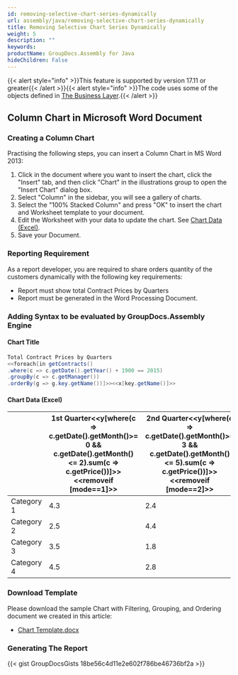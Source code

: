 ```yaml
---
id: removing-selective-chart-series-dynamically
url: assembly/java/removing-selective-chart-series-dynamically
title: Removing Selective Chart Series Dynamically
weight: 5
description: ""
keywords: 
productName: GroupDocs.Assembly for Java
hideChildren: False
---
```

{{< alert style="info" >}}This feature is supported by version 17.11 or greater{{< /alert >}}{{< alert style="info" >}}The code uses some of the objects defined in [The Business Layer](https://docs.groupdocs.com/assembly/java/the-business-layer/).{{< /alert >}}

## Column Chart in Microsoft Word Document

### Creating a Column Chart

Practising the following steps, you can insert a Column Chart in MS Word 2013:

1.  Click in the document where you want to insert the chart, click the "Insert" tab, and then click "Chart" in the illustrations group to open the "Insert Chart" dialog box.
2.  Select "Column" in the sidebar, you will see a gallery of charts.
3.  Select the "100% Stacked Column" and press "OK" to insert the chart and Worksheet template to your document.
4.  Edit the Worksheet with your data to update the chart. See [Chart Data (Excel)](https://docs.groupdocs.com/assembly/java/removing-selective-chart-series-dynamically/#adding-syntax-to-be-evaluated-by-groupdocsassembly-engine).
5.  Save your Document.

### Reporting Requirement

As a report developer, you are required to share orders quantity of the customers dynamically with the following key requirements:

*   Report must show total Contract Prices by Quarters
*   Report must be generated in the Word Processing Document.

### Adding Syntax to be evaluated by GroupDocs.Assembly Engine

#### Chart Title

```java
Total Contract Prices by Quarters
<<foreach[in getContracts()
.where(c => c.getDate().getYear() + 1900 == 2015)
.groupBy(c => c.getManager())
.orderBy(g => g.key.getName())]>><<x[key.getName()]>>
```

#### Chart Data (Excel)

|   | 1st Quarter<<y[where(c => c.getDate().getMonth()>= 0 && c.getDate().getMonth() <= 2).sum(c => c.getPrice())]>><<removeif [mode==1]>> | 2nd Quarter<<y[where(c => c.getDate().getMonth()>= 3 && c.getDate().getMonth() <= 5).sum(c => c.getPrice())]>><<removeif [mode==2]>> | 3rd Quarter<<y[where(c => c.getDate().getMonth()>= 6 && c.getDate().getMonth()<= 8).sum(c => c.getPrice())]>> | 4th Quarter<<y[where(c => c.getDate().getMonth()>= 9 && c.getDate().getMonth()<= 11).sum(c => c.getPrice())]>> |
| --- | --- | --- | --- | --- |
| Category 1 | 4.3 | 2.4 | 2 | 3 |
| Category 2 | 2.5 | 4.4 | 2 | 2 |
| Category 3 | 3.5 | 1.8 | 3 | 5 |
| Category 4 | 4.5 | 2.8 | 5 | 2 |

### Download Template

Please download the sample Chart with Filtering, Grouping, and Ordering document we created in this article:

*   [Chart Template.docx](https://github.com/aliahmedgroupdocs/GroupDocs.Assembly-for-Java/blob/master/Examples/GroupDocs.Assembly.Examples.Java/Data/Storage/Word%20Templates/Chart%20with%20Filtering%2C%20Grouping%2C%20and%20Ordering_RemoveIf.docx)

### Generating The Report

{{< gist GroupDocsGists 18be56c4d11e2e602f786be46736bf2a >}}


